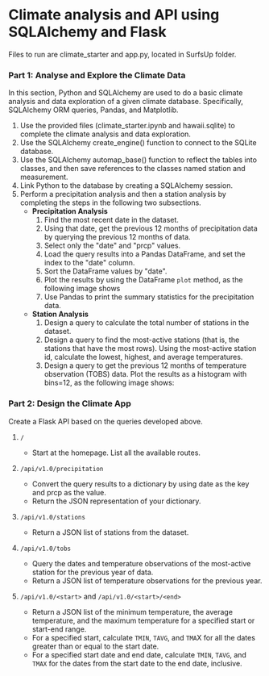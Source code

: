 # Climate analysis and API using SQLAlchemy and Flask
Files to run are climate_starter and app.py, located in SurfsUp folder.
### Part 1: Analyse and Explore the Climate Data
In this section, Python and SQLAlchemy are used to do a basic climate analysis and data exploration of a given climate database. Specifically, SQLAlchemy ORM queries, Pandas, and Matplotlib.
1. Use the provided files (climate_starter.ipynb and hawaii.sqlite) to complete the climate analysis and data exploration.
2. Use the SQLAlchemy create_engine() function to connect to the SQLite database.
3. Use the SQLAlchemy automap_base() function to reflect the tables into classes, and then save references to the classes named station and measurement.
4. Link Python to the database by creating a SQLAlchemy session.
5. Perform a precipitation analysis and then a station analysis by completing the steps in the following two subsections.
   - **Precipitation Analysis**
     1. Find the most recent date in the dataset.
     2. Using that date, get the previous 12 months of precipitation data by querying the previous 12 months of data.
     3. Select only the "date" and "prcp" values.
     4. Load the query results into a Pandas DataFrame, and set the index to the "date" column.
     5. Sort the DataFrame values by "date".
     6. Plot the results by using the DataFrame `plot` method, as the following image shows
     7. Use Pandas to print the summary statistics for the precipitation data.
   - **Station Analysis**
     1. Design a query to calculate the total number of stations in the dataset.
     2. Design a query to find the most-active stations (that is, the stations that have the most rows). Using the most-active station id, calculate the lowest, highest, and average temperatures.
     3. Design a query to get the previous 12 months of temperature observation (TOBS) data. Plot the results as a histogram with bins=12, as the following image shows:

### Part 2: Design the Climate App
Create a Flask API based on the queries developed above.

1. `/`
   - Start at the homepage. List all the available routes.

2. `/api/v1.0/precipitation`
   - Convert the query results to a dictionary by using date as the key and prcp as the value.
   - Return the JSON representation of your dictionary.

3. `/api/v1.0/stations`
   - Return a JSON list of stations from the dataset.
4. `/api/v1.0/tobs`
   - Query the dates and temperature observations of the most-active station for the previous year of data. 
   - Return a JSON list of temperature observations for the previous year.

5. `/api/v1.0/<start>` and `/api/v1.0/<start>/<end>`
   - Return a JSON list of the minimum temperature, the average temperature, and the maximum temperature for a specified start or start-end range.
   - For a specified start, calculate `TMIN`, `TAVG`, and `TMA`X for all the dates greater than or equal to the start date.
   - For a specified start date and end date, calculate `TMIN`, `TAVG`, and `TMAX` for the dates from the start date to the end date, inclusive.
     
